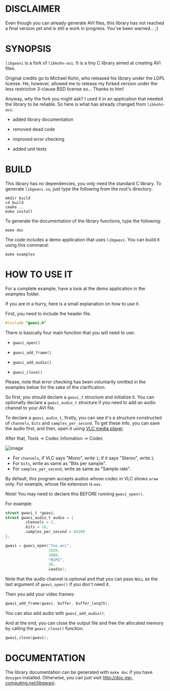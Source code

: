 # DISCLAIMER

Even though you can already generate AVI files, this library has not reached a
final version yet and is still a work in progress. You've been warned... ;)

# SYNOPSIS

`libgwavi` is a fork of `libkohn-avi`. It is a tiny C library aimed at creating
AVI files.

Original credits go to Michael Kohn, who released his library under the LGPL
license. He, however, allowed me to release my forked version under the less
restrictive 3-clause BSD license so... Thanks to him!

Anyway, why the fork you might ask? I used it in an application that needed the
library to be reliable. So here is what has already changed from `libkohn-avi`:

  * added library documentation

  * removed dead code

  * improved error checking

  * added unit tests

# BUILD

This library has no dependencies, you only need the standard C library.
To generate `libgwavi.so`, just type the following from the root's directory:

    mkdir build
    cd build
    cmake ..
    make install

To generate the documentation of the library functions, type the following:

    make doc

The code includes a demo application that uses `libgwavi`. You can build it
using this command:

    make examples

# HOW TO USE IT

For a complete example, have a look at the demo application in the examples
folder.

If you are in a hurry, here is a small explanation on how to use it.

First, you need to include the header file.
```c
#include "gwavi.h"
```
There is basically four main function that you will need to use:

  * `gwavi_open()`

  * `gwavi_add_frame()`

  * `gwavi_add_audio()`

  * `gwavi_close()`

Please, note that error checking has been voluntarily omitted in the examples
below for the sake of the clarification.

So first, you should declare a `gwavi_t` structure and initialize it. You can
optionally declare a `gwavi_audio_t` structure if you need to add an audio
channel to your AVI file.

To declare a `gwavi_audio_t`, firstly, you can see it's a structure constructed of `channels`, `bits` and `samples_per_second`.
To get these info, you can save the audio first, and then, open it using [VLC media player](https://www.videolan.org/vlc/).

After that, Tools -> Codec Infomation -> Codec

![image](https://user-images.githubusercontent.com/33785401/132865774-9169d5ca-016e-445c-b165-68260798af2d.png)
* For `channels`, if VLC says "Mono", write `1`; if it says "Stereo", write `2`.
* For `bits`, write as same as "Bits per sample".
* For `samples_per_second`, write as same as "Sample rate".

By default, this program accepts audios whose codec in VLC shows `araw` only. For example, whose file extension is `wav`.

Note! You may need to declare this BEFORE running `gwavi_open()`.

For example:
```c
struct gwavi_t *gwavi;
struct gwavi_audio_t audio = {
        .channels = 2,
        .bits = 16,
        .samples_per_second = 44100
};

gwavi = gwavi_open("foo.avi",
                   1920,
                   1080,
                   "MJPG",
                   30,
                   &audio);
```

Note that the audio channel is optional and that you can pass `NULL` as the last
argument of `gwavi_open()` if you don't need it.

Then you add your video frames:
```c
gwavi_add_frame(gwavi, buffer, buffer_length);
```
You can also add audio with `gwavi_add_audio()`.

And at the end, you can close the output file and free the allocated memory by
calling the `gwavi_close()` function.
```c
gwavi_close(gwavi);
```
# DOCUMENTATION

The library documentation can be generated with `make doc` if you have
`doxygen` installed. Otherwise, you can just visit
http://doc.gw-computing.net/libgwavi.

<!-- vim: set filetype=markdown textwidth=80 -->
